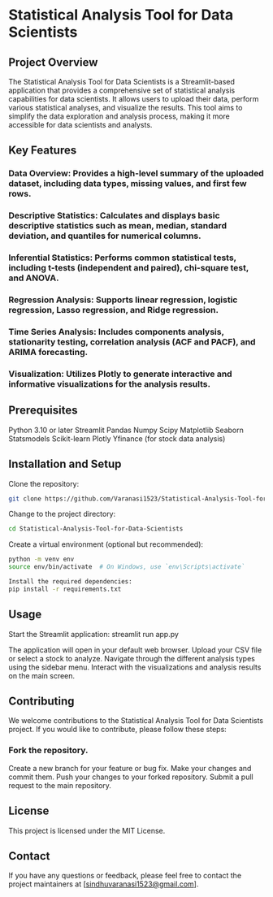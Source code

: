 # Statistical Analysis Tool for Data Scientists
## Project Overview
The Statistical Analysis Tool for Data Scientists is a Streamlit-based application that provides a comprehensive set of statistical analysis capabilities for data scientists. It allows users to upload their data, perform various statistical analyses, and visualize the results. This tool aims to simplify the data exploration and analysis process, making it more accessible for data scientists and analysts.
## Key Features

### Data Overview: Provides a high-level summary of the uploaded dataset, including data types, missing values, and first few rows.
### Descriptive Statistics: Calculates and displays basic descriptive statistics such as mean, median, standard deviation, and quantiles for numerical columns.
### Inferential Statistics: Performs common statistical tests, including t-tests (independent and paired), chi-square test, and ANOVA.
### Regression Analysis: Supports linear regression, logistic regression, Lasso regression, and Ridge regression.
### Time Series Analysis: Includes components analysis, stationarity testing, correlation analysis (ACF and PACF), and ARIMA forecasting.
### Visualization: Utilizes Plotly to generate interactive and informative visualizations for the analysis results.

## Prerequisites

Python 3.10 or later
Streamlit
Pandas
Numpy
Scipy
Matplotlib
Seaborn
Statsmodels
Scikit-learn
Plotly
Yfinance (for stock data analysis)

## Installation and Setup

Clone the repository:
```bash
git clone https://github.com/Varanasi1523/Statistical-Analysis-Tool-for-Data-Scientists.git
```
Change to the project directory:
```bash
cd Statistical-Analysis-Tool-for-Data-Scientists
```
Create a virtual environment (optional but recommended):
```bash
python -m venv env
source env/bin/activate  # On Windows, use `env\Scripts\activate`

Install the required dependencies:
pip install -r requirements.txt
```

## Usage

Start the Streamlit application:
streamlit run app.py

The application will open in your default web browser.
Upload your CSV file or select a stock to analyze.
Navigate through the different analysis types using the sidebar menu.
Interact with the visualizations and analysis results on the main screen.

## Contributing
We welcome contributions to the Statistical Analysis Tool for Data Scientists project. If you would like to contribute, please follow these steps:

### Fork the repository.
Create a new branch for your feature or bug fix.
Make your changes and commit them.
Push your changes to your forked repository.
Submit a pull request to the main repository.

## License
This project is licensed under the MIT License.
## Contact
If you have any questions or feedback, please feel free to contact the project maintainers at [sindhuvaranasi1523@gmail.com].
